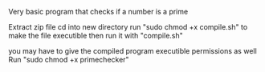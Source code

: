 Very basic program that checks if a number is a prime

Extract zip file
cd into new directory
run "sudo chmod +x compile.sh" to make the file executible
then run it with "compile.sh"

you may have to give the compiled program executible permissions as well
Run "sudo chmod +x primechecker"
